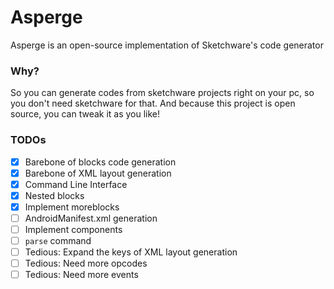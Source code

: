 # Asperge
Asperge is an open-source implementation of Sketchware's code generator

### Why?
So you can generate codes from sketchware projects right on your pc, so you don't need sketchware for that. And because this project is open source, you can tweak it as you like!

### TODOs
 - [x] Barebone of blocks code generation
 - [x] Barebone of XML layout generation
 - [x] Command Line Interface
 - [x] Nested blocks
 - [x] Implement moreblocks
 - [ ] AndroidManifest.xml generation
 - [ ] Implement components
 - [ ] `parse` command
 - [ ] Tedious: Expand the keys of XML layout generation
 - [ ] Tedious: Need more opcodes
 - [ ] Tedious: Need more events
